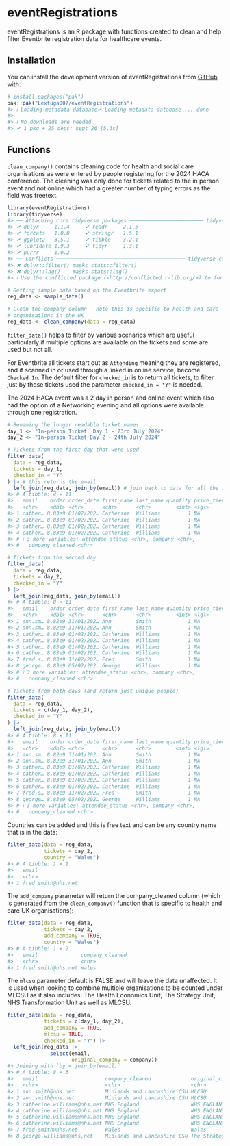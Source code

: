 
<!-- README.md is generated from README.Rmd. Please edit that file -->

# eventRegistrations

<!-- badges: start -->
<!-- badges: end -->

eventRegistrations is an R package with functions created to clean and
help filter Eventbrite registration data for healthcare events.

## Installation

You can install the development version of eventRegistrations from
[GitHub](https://github.com/) with:

``` r
# install.packages("pak")
pak::pak("Lextuga007/eventRegistrations")
#> ℹ Loading metadata database✔ Loading metadata database ... done
#>  
#> ℹ No downloads are needed
#> ✔ 1 pkg + 25 deps: kept 26 [5.3s]
```

## Functions

`clean_company()` contains cleaning code for health and social care
organisations as were entered by people registering for the 2024 HACA
conference. The cleaning was only done for tickets related to the in
person event and not online which had a greater number of typing errors
as the field was freetext.

``` r
library(eventRegistrations)
library(tidyverse)
#> ── Attaching core tidyverse packages ──────────────────────── tidyverse 2.0.0 ──
#> ✔ dplyr     1.1.4     ✔ readr     2.1.5
#> ✔ forcats   1.0.0     ✔ stringr   1.5.1
#> ✔ ggplot2   3.5.1     ✔ tibble    3.2.1
#> ✔ lubridate 1.9.3     ✔ tidyr     1.3.1
#> ✔ purrr     1.0.2     
#> ── Conflicts ────────────────────────────────────────── tidyverse_conflicts() ──
#> ✖ dplyr::filter() masks stats::filter()
#> ✖ dplyr::lag()    masks stats::lag()
#> ℹ Use the conflicted package (<http://conflicted.r-lib.org/>) to force all conflicts to become errors

# Getting sample data based on the Eventbrite export
reg_data <- sample_data()

# Clean the company column - note this is specific to health and care 
# organisations in the UK
reg_data <- clean_company(data = reg_data)
```

`filter_data()` helps to filter by various scenarios which are useful
particularly if multiple options are available on the tickets and some
are used but not all.

For Eventbrite all tickets start out as `Attending` meaning they are
registered, and if scanned in or used through a linked in online
service, become `Checked In`. The default filter for `checked_in` is to
return all tickets, to filter just by those tickets used the parameter
`checked_in = "Y"` is needed.

The 2024 HACA event was a 2 day in person and online event which also
had the option of a Networking evening and all options were available
through one registration.

``` r
# Renaming the longer readable ticket names
day_1 <- "In-person Ticket  Day 1 - 23rd July 2024"
day_2 <- "In-person Ticket Day 2 - 24th July 2024"

# Tickets from the first day that were used
filter_data(
  data = reg_data,
  tickets = day_1,
  checked_in = "Y"
) |> # this returns the email
  left_join(reg_data, join_by(email)) # join back to data for all the information
#> # A tibble: 4 × 11
#>   email    order order_date first_name last_name quantity price_tier ticket_type
#>   <chr>    <dbl> <chr>      <chr>      <chr>        <int> <lgl>      <chr>      
#> 1 cather… 8.83e9 01/02/202… Catherine  Williams         1 NA         In-person …
#> 2 cather… 8.83e9 01/02/202… Catherine  Williams         1 NA         Networking…
#> 3 cather… 8.83e9 01/02/202… Catherine  Williams         1 NA         In-person …
#> 4 cather… 8.83e9 01/02/202… Catherine  Williams         1 NA         In-person …
#> # ℹ 3 more variables: attendee_status <chr>, company <chr>,
#> #   company_cleaned <chr>

# Tickets from the second day
filter_data(
  data = reg_data,
  tickets = day_2,
  checked_in = "Y"
) |>
  left_join(reg_data, join_by(email))
#> # A tibble: 8 × 11
#>   email    order order_date first_name last_name quantity price_tier ticket_type
#>   <chr>    <dbl> <chr>      <chr>      <chr>        <int> <lgl>      <chr>      
#> 1 ann.sm… 8.82e9 31/01/202… Ann        Smith            1 NA         In-person …
#> 2 ann.sm… 8.82e9 31/01/202… Ann        Smith            1 NA         In-person …
#> 3 cather… 8.83e9 01/02/202… Catherine  Williams         1 NA         In-person …
#> 4 cather… 8.83e9 01/02/202… Catherine  Williams         1 NA         Networking…
#> 5 cather… 8.83e9 01/02/202… Catherine  Williams         1 NA         In-person …
#> 6 cather… 8.83e9 01/02/202… Catherine  Williams         1 NA         In-person …
#> 7 fred.s… 8.83e9 11/02/202… Fred       Smith            1 NA         In-person …
#> 8 george… 8.83e9 05/02/202… George     Williams         1 NA         In-person …
#> # ℹ 3 more variables: attendee_status <chr>, company <chr>,
#> #   company_cleaned <chr>

# Tickets from both days (and return just unique people)
filter_data(
  data = reg_data,
  tickets = c(day_1, day_2),
  checked_in = "Y"
) |>
  left_join(reg_data, join_by(email))
#> # A tibble: 8 × 11
#>   email    order order_date first_name last_name quantity price_tier ticket_type
#>   <chr>    <dbl> <chr>      <chr>      <chr>        <int> <lgl>      <chr>      
#> 1 ann.sm… 8.82e9 31/01/202… Ann        Smith            1 NA         In-person …
#> 2 ann.sm… 8.82e9 31/01/202… Ann        Smith            1 NA         In-person …
#> 3 cather… 8.83e9 01/02/202… Catherine  Williams         1 NA         In-person …
#> 4 cather… 8.83e9 01/02/202… Catherine  Williams         1 NA         Networking…
#> 5 cather… 8.83e9 01/02/202… Catherine  Williams         1 NA         In-person …
#> 6 cather… 8.83e9 01/02/202… Catherine  Williams         1 NA         In-person …
#> 7 fred.s… 8.83e9 11/02/202… Fred       Smith            1 NA         In-person …
#> 8 george… 8.83e9 05/02/202… George     Williams         1 NA         In-person …
#> # ℹ 3 more variables: attendee_status <chr>, company <chr>,
#> #   company_cleaned <chr>
```

Countries can be added and this is free text and can be any country name
that is in the data:

``` r
filter_data(data = reg_data, 
            tickets = day_2, 
            country = "Wales") 
#> # A tibble: 1 × 1
#>   email             
#>   <chr>             
#> 1 fred.smith@nhs.net
```

The `add_company` parameter will return the company_cleaned column
(which is generated from the `clean_company()` function that is specific
to health and care UK organisations):

``` r
filter_data(data = reg_data, 
            tickets = day_2, 
            add_company = TRUE,
            country = "Wales") 
#> # A tibble: 1 × 2
#>   email              company_cleaned
#>   <chr>              <chr>          
#> 1 fred.smith@nhs.net Wales
```

The `mlcsu` parameter default is FALSE and will leave the data
unaffected. It is used when looking to combine multiple organisations to
be counted under MLCSU as it also includes: The Health Economics Unit,
The Strategy Unit, NHS Transformation Unit as well as MLCSU.

``` r
filter_data(data = reg_data, 
            tickets = c(day_1, day_2), 
            add_company = TRUE, 
            mlcsu = TRUE, 
            checked_in = "Y") |> 
  left_join(reg_data |> 
              select(email,
                     original_company = company))
#> Joining with `by = join_by(email)`
#> # A tibble: 8 × 3
#>   email                      company_cleaned             original_company 
#>   <chr>                      <chr>                       <chr>            
#> 1 ann.smith@nhs.net          Midlands and Lancashire CSU MLCSU            
#> 2 ann.smith@nhs.net          Midlands and Lancashire CSU MLCSU            
#> 3 catherine.williams@nhs.net NHS England                 NHS ENGLAND      
#> 4 catherine.williams@nhs.net NHS England                 NHS ENGLAND      
#> 5 catherine.williams@nhs.net NHS England                 NHS ENGLAND      
#> 6 catherine.williams@nhs.net NHS England                 NHS ENGLAND      
#> 7 fred.smith@nhs.net         Wales                       Wales            
#> 8 george.williams@nhs.net    Midlands and Lancashire CSU The Strategy Unit
```
